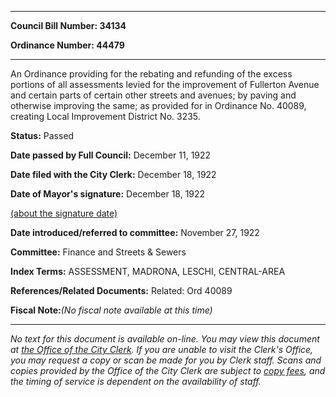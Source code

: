 

********

**Council Bill Number: 34134**
   
**Ordinance Number: 44479**
********

 An Ordinance providing for the rebating and refunding of the excess portions of all assessments levied for the improvement of Fullerton Avenue and certain parts of certain other streets and avenues; by paving and otherwise improving the same; as provided for in Ordinance No. 40089, creating Local Improvement District No. 3235.

**Status:** Passed
   
**Date passed by Full Council:** December 11, 1922
   
**Date filed with the City Clerk:** December 18, 1922
   
**Date of Mayor's signature:** December 18, 1922
   
[(about the signature date)](/~public/approvaldate.htm)
   
   
   
**Date introduced/referred to committee:** November 27, 1922
   
**Committee:** Finance and Streets & Sewers
   
   
**Index Terms:** ASSESSMENT, MADRONA, LESCHI, CENTRAL-AREA

**References/Related Documents:** Related: Ord 40089

**Fiscal Note:**_(No fiscal note available at this time)_
********

_No text for this document is available on-line. You may view this document at [the Office of the City Clerk](http://www.seattle.gov/leg/clerk/contactUs.htm). If you are unable to visit the Clerk's Office, you may request a copy or scan be made for you by Clerk staff. Scans and copies provided by the Office of the City Clerk are subject to [copy fees](http://clerk.seattle.gov/~public/clerkfees.htm), and the timing of service is dependent on the availability of staff._

